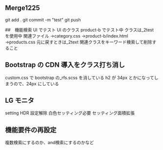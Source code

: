 ## Merge1225

git add .
git commit -m "test"
git push

##　機能検索 UI でテスト UI のクラス
product-b でテスト中
クラスは\_2test を使用中
関連ファイル
→category.css
→product-b/index.html
→products.css
元に戻すときは\_2text 関連クラスをキーワード検索して削除すること

## Bootstrap の CDN 導入をクラス打ち消し

custom.css で bootstrap の\_rfs.scss を消している
h2 が 34px とかになってしまうので、24px にしている

## LG モニタ

setting HDR 設定解除
白色セッティング必要
セッティング面積拡張
## 機能要件の再設定
複数検索にするのか、and検索にするのかなど
